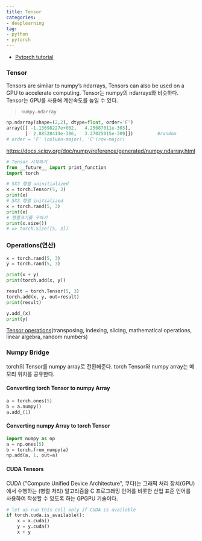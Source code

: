 ```yaml
---
title: Tensor
categories:
- deeplearning
tag:
- python
- pytorch
---
```


- [Pytorch tutorial](http://pytorch.org/tutorials/beginner/blitz/tensor_tutorial.html#tensors)


### Tensor

 Tensors are similar to numpy’s ndarrays, Tensors can also be used on a GPU to accelerate computing.
Tensor는 numpy의 ndarrays와 비슷하다. Tensor는 GPU를 사용해 계산속도를 높일 수 있다.

>  `numpy.ndarray`
```python
np.ndarray(shape=(2,2), dtype=float, order='F')
array([[ -1.13698227e+002,   4.25087011e-303],
       [  2.88528414e-306,   3.27025015e-309]])         #random
# order = 'F' (column-major), 'C'(row-major)
```
https://docs.scipy.org/doc/numpy/reference/generated/numpy.ndarray.html


```python
# Tensor 시작하기
from __future__ import print_function
import torch
```

```python
# 5X3 행렬 uninitialized
x = torch.Tensor(5, 3)
print(x)
# 5X3 행렬 initialized
x = torch.rand(5, 3)
print(x)
# 행렬크기를 구하기
print(x.size())
# => torch.Size([5, 3])
```

### Operations(연산)

```python
x = torch.rand(5, 3)
y = torch.rand(5, 3)

print(x + y)
print(torch.add(x, y))

result = torch.Tensor(5, 3)
torch.add(x, y, out=result)
print(result)

y.add_(x)
print(y)
```

[Tensor operations](http://pytorch.org/tutorials/beginner/blitz/tensor_tutorial.html#getting-started)(transposing, indexing, slicing, mathematical operations, linear algebra, random numbers)

### Numpy Bridge
torch의 Tensor를 numpy array로 전환해준다. torch Tensor와 numpy array는 메모리 위치를 공유한다.

#### Converting torch Tensor to numpy Array
```python
a = torch.ones(5)
b = a.numpy()
a.add_(1)
```

#### Converting numpy Array to torch Tensor
```python
import numpy as np
a = np.ones(5)
b = torch.from_numpy(a)
np.add(a, 1, out=a)
```

#### CUDA Tensors
CUDA ("Compute Unified Device Architecture", 쿠다)는 그래픽 처리 장치(GPU)에서 수행하는 (병렬 처리) 알고리즘을 C 프로그래밍 언어를 비롯한 산업 표준 언어를 사용하여 작성할 수 있도록 하는 GPGPU 기술이다.
```python
# let us run this cell only if CUDA is available
if torch.cuda.is_available():
    x = x.cuda()
    y = y.cuda()
    x + y
```